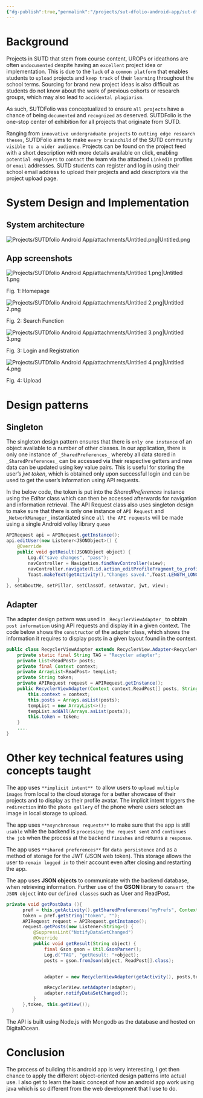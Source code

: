 ```yaml
---
{"dg-publish":true,"permalink":"/projects/sut-dfolio-android-app/sut-dfolio-android-app/","created":"2023-09-07T23:34:00.891+08:00","updated":"2023-10-30T20:54:21.356+08:00"}
---
```


# Background

Projects in SUTD that stem from course content, UROPs or ideathons are often `undocumented` despite having an `excellent` project idea or implementation. This is due to the `lack` of a `common platform` that enables students to `upload` projects and `keep track` of their `learning` throughout the school terms. Sourcing for brand new project ideas is also difficult as students do not know about the work of previous cohorts or research groups, which may also lead to `accidental plagiarism`.

As such, SUTDFolio was conceptualized to ensure `all projects` have a chance of being `documented` and `recognized` as deserved. SUTDFolio is the one-stop center of exhibition for all projects that originate from SUTD.

Ranging from `innovative undergraduate projects` to `cutting edge research theses`, SUTDFolio aims to make `every brainchild` of the SUTD community `visible to a wider audience`. Projects can be found on the project feed with a short description with more details available on click, enabling `potential employers` to `contact` the team via the attached `LinkedIn` profiles or `email` addresses. SUTD students can register and log in using their school email address to upload their projects and add descriptors via the project upload page.

# System Design and Implementation

## System architecture

![Projects/SUTDfolio Android App/attachments/Untitled.png|Untitled.png](/img/user/Projects/SUTDfolio%20Android%20App/attachments/Untitled.png)

## **App screenshots**

![Projects/SUTDfolio Android App/attachments/Untitled 1.png|Untitled 1.png](/img/user/Projects/SUTDfolio%20Android%20App/attachments/Untitled%201.png)

Fig. 1: Homepage

![Projects/SUTDfolio Android App/attachments/Untitled 2.png|Untitled 2.png](/img/user/Projects/SUTDfolio%20Android%20App/attachments/Untitled%202.png)

Fig. 2: Search Function

![Projects/SUTDfolio Android App/attachments/Untitled 3.png|Untitled 3.png](/img/user/Projects/SUTDfolio%20Android%20App/attachments/Untitled%203.png)

Fig. 3: Login and Registration

![Projects/SUTDfolio Android App/attachments/Untitled 4.png|Untitled 4.png](/img/user/Projects/SUTDfolio%20Android%20App/attachments/Untitled%204.png)

Fig. 4: Upload

  

# **Design patterns**

## **Singleton**

The singleton design pattern ensures that there is `only one instance` of an object available to a number of other classes. In our application, there is only one instance of `_SharedPreferences_` whereby all data stored in `_SharedPreferences_` can be accessed via their respective getters and new data can be updated using key value pairs. This is useful for storing the user’s _jwt token_, which is obtained only upon successful login and can be used to get the user’s information using API requests.

In the below code, the token is put into the _SharedPreferences_ instance using the _Editor_ class which can then be accessed afterwards for navigation and information retrieval. The API Request class also uses singleton design to make sure that there is only one instance of `API Request` and `_NetworkManager_` instantiated since `all the API requests` will be made using a single Android volley library `queue`

```java
APIRequest api = APIRequest.getInstance();
api.editUser(new Listener<JSONObject>() {
    @Override
    public void getResult(JSONObject object) {
        Log.d("save changes", "pass");
        navController = Navigation.findNavController(view);
        navController.navigate(R.id.action_editProfileFragment_to_profileFragment);
        Toast.makeText(getActivity(),"Changes saved.",Toast.LENGTH_LONG).show();
    }
}, setAboutMe, setPillar, setClassOf, setAvatar, jwt, view);
```

## **Adapter**

The adapter design pattern was used in `_RecyclerViewAdapter_` to obtain `post information` using API requests and display it in a given context. The code below shows the `constructor` of the adapter class, which shows the information it requires to display posts in a given layout found in the context.

```java
public class RecyclerViewAdapter extends RecyclerView.Adapter<RecyclerViewAdapter.ViewHolder>{
    private static final String TAG = "Recycler adapter";
    private List<ReadPost> posts;
    private final Context context;
    private ArrayList<ReadPost> tempList;
    private String token;
    private APIRequest request = APIRequest.getInstance();
    public RecyclerViewAdapter(Context context,ReadPost[] posts, String token) {
        this.context = context;
        this.posts = Arrays.asList(posts);
        tempList = new ArrayList<>();
        tempList.addAll(Arrays.asList(posts));
        this.token = token;
    }
	....
}
```

# Other key technical features using concepts taught

The app uses `**implicit intent**`  to allow users to `upload multiple images` from local to the cloud storage for a better showcase of their projects and to display as their profile avatar. The implicit intent triggers the `redirection` into the `photo gallery` of the phone where users select an image in local storage to upload.

  

The app uses `**asynchronous requests**` to make sure that the app is still `usable` while the backend is `processing the request sent` and `continues the job` when the process at the backend `finishes` and returns a `response`.

  

The app uses `**shared preferences**` for `data persistence` and as a method of storage for the JWT (JSON web token). This storage allows the user to `remain logged in` to their account even after closing and restarting the app.

  

The app uses **JSON objects** to communicate with the backend database, when retrieving information. Further use of the **GSON** library to `convert the JSON object` into our `defined classes` such as User and ReadPost.

  

```java
private void getPostData (){
      pref = this.getActivity().getSharedPreferences("myPrefs", Context.MODE_PRIVATE);
      token = pref.getString("token", "");
      APIRequest request = APIRequest.getInstance();
      request.getPosts(new Listener<String>() {
          @SuppressLint("NotifyDataSetChanged")
          @Override
          public void getResult(String object) {
              final Gson gson = Util.GsonParser();
              Log.d("TAG", "getResult: "+object);
              posts = gson.fromJson(object, ReadPost[].class);


              adapter = new RecyclerViewAdapter(getActivity(), posts,token);

              mRecyclerView.setAdapter(adapter);
              adapter.notifyDataSetChanged();
          }
      },token, this.getView());
  }
```

  

The API is built using Node.js with Mongodb as the database and hosted on DigitalOcean.

  

# Conclusion

The process of building this android app is very interesting, I get then chance to apply the different object-oriented design patterns into actual use. I also get to learn the basic concept of how an android app work using java which is so different from the web development that I use to do.
